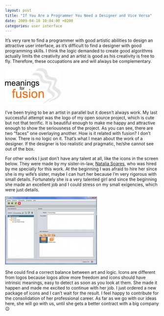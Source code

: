 ```yaml
---
layout: post
title: "If You Are a Programmer You Need a Designer and Vice Versa"
date: 2009-04-18 10:04:00 +0200
categories: user interface
---
```


It’s very rare to find a programmer with good artistic abilities to design an attractive user interface, as it’s difficult to find a designer with good programming skills. I think the logic demanded to create good algorithms actually limits the creativity and an artist is good as his creativity is free to fly. Therefore, these occupations are and will always be complementary.

![logo.png](/images/posts/logo.png)

I’ve been trying to be an artist in parallel but it doesn’t always work. My last successful attempt was the logo of my open source project, which is cute but not that terrific. It is beautiful enough to make me happy and attractive enough to show the seriousness of the project. As you can see, there are two “faces” one overlaying another. How is it related with fusion? I don’t know. There is no logic on it. That’s what I mean about the work of a designer. If the designer is too realistic and pragmatic, he/she cannot see out of the box.

For other works I just don’t have any talent at all, like the icons in the screen below. They were made by my sister-in-law, <a href="http://teatrodascores.blogspot.com/">Natalia Soares</a>, who was hired by me specially for this work. At the beginning I was afraid to hire her since she is my wife’s sister, maybe I can hurt her because I’m very rigorous with small details. Fortunately she is a very talented girl and since the beginning she made an excellent job and I could stress on my small exigencies, which were just details.

![usi4biz-300x221.jpg](/images/posts/usi4biz-300x221.jpg)

She could find a correct balance between art and logic. Icons are different from logos because logos allow more freedom and icons should have intrinsic meanings, easy to detect as soon as you look at them. She made it happen and made me excited to continue with her job. I just ordered a new package of icons and I can’t wait for the result. I feel happy to contribute for the consolidation of her professional career. As far as we go with our ideas here, she will go with us, until she gets a better contract with a big company 😉
